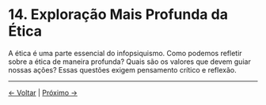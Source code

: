 # 14. Exploração Mais Profunda da Ética

A ética é uma parte essencial do infopsiquismo. Como podemos refletir sobre a ética de maneira profunda? Quais são os valores que devem guiar nossas ações? Essas questões exigem pensamento crítico e reflexão.

---
<div class="navigation-links">
<a href="../13_Metodologia_e_Epistemologia/" class="nav-link prev-link">← Voltar</a> | <a href="../15_Anexos_e_Leituras_Complementares/" class="nav-link next-link">Próximo →</a>
</div>
